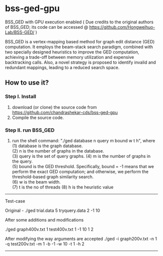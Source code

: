 # bss-ged-gpu
BSS_GED with GPU execution enabled ( Due credits to the original authors of BSS_GED; its code can be accessed @ https://github.com/Hongweihuo-Lab/BSS-GED/ )

BSS_GED is a vertex-mapping based method for graph edit distance (GED) computation. It employs the beam-stack
search paradigm, combined with two specially designed heuristics to improve the GED computation, achieving a trade-off between memory utilization and expensive backtracking calls. Also, a novel strategy is proposed to identify invalid and redundant mappings, leading to a reduced search space. 

## How to use it?   
### Step I. Install
   1. download (or clone) the source code from https://github.com/chandrashekar-cds/bss-ged-gpu
   2. Compile the source code. 
### Step II. run BSS_GED
   1. run the shell command: "./ged database n query m bound w t h", where    
       (1) database is the graph database.       
       (2) n is the number of graphs in the database.        
       (3) query is the set of query graphs. 
       (4) m is the number of graphs in the query.     
       (5) bound is the GED threshold. Specifically, bound = -1 means that we perform the exact 
           GED computation; and otherwise, we perform the threshold-based graph similarity search.        
       (6) w is the beam width.      
       (7) t is the no of threads
       (8) h is the heuristic value     
      
---------------------------------------------------------------------------------------------------------------------------
Test-case

Original - ./ged trial.data 5 tryquery.data 2 -1 10

After some additions and modifications

./ged graph400v.txt 1 test400v.txt  1 -1 10 1 2

After modifying the way arguments are accepted
./ged -i graph200v.txt -n 1 -q test200v.txt -m 1 -b -1 -w 10 -t 1 -h 2

---------------------------------------------------------------------------------------------------------------------------
